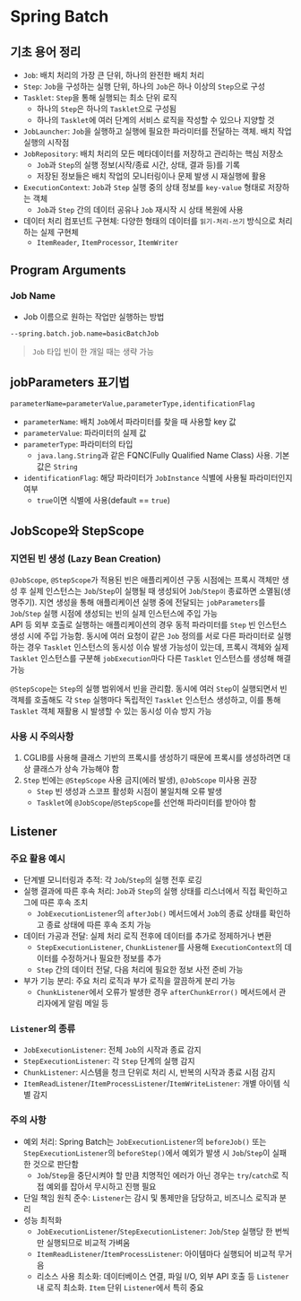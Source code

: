 # Spring Batch

## 기초 용어 정리

- `Job`: 배치 처리의 가장 큰 단위, 하나의 완전한 배치 처리
- `Step`: `Job`을 구성하는 실행 단위, 하나의 `Job`은 하나 이상의 `Step`으로 구성
- `Tasklet`: `Step`을 통해 실행되는 최소 단위 로직
    - 하나의 `Step`은 하나의 `Tasklet`으로 구성됨
    - 하나의 `Tasklet`에 여러 단계의 서비스 로직을 작성할 수 있으나 지양할 것
- `JobLauncher`: `Job`을 실행하고 실행에 필요한 파라미터를 전달하는 객체. 배치 작업 실행의 시작점
- `JobRepository`: 배치 처리의 모든 메타데이터를 저장하고 관리하는 핵심 저장소
    - `Job`과 `Step`의 실행 정보(시작/종료 시간, 상태, 결과 등)를 기록
    - 저장된 정보들은 배치 작업의 모니터링이나 문제 발생 시 재실행에 활용
- `ExecutionContext`: `Job`과 `Step` 실행 중의 상태 정보를 `key-value` 형태로 저장하는 객체
    - `Job`과 `Step` 간의 데이터 공유나 `Job` 재시작 시 상태 복원에 사용
- 데이터 처리 컴포넌트 구현체: 다양한 형태의 데이터를 `읽기-처리-쓰기` 방식으로 처리하는 실제 구현체
    - `ItemReader`, `ItemProcessor`, `ItemWriter`

## Program Arguments

### Job Name

- Job 이름으로 원하는 작업만 실행하는 방법

```batch
--spring.batch.job.name=basicBatchJob
```

> `Job` 타입 빈이 한 개일 때는 생략 가능

## jobParameters 표기법

```batch
parameterName=parameterValue,parameterType,identificationFlag
```

- `parameterName`: 배치 `Job`에서 파라미터를 찾을 때 사용할 key 값
- `parameterValue`: 파라미터의 실제 값
- `parameterType`: 파라미터의 타입
    - `java.lang.String`과 같은 FQNC(Fully Qualified Name Class) 사용. 기본값은 `String`
- `identificationFlag`: 해당 파라미터가 `JobInstance` 식별에 사용될 파라미터인지 여부
    - `true`이면 식별에 사용(default == `true`)

## JobScope와 StepScope

### 지연된 빈 생성 (Lazy Bean Creation)

`@JobScope`, `@StepScope`가 적용된 빈은 애플리케이션 구동 시점에는 프록시 객체만 생성 후 실제 인스턴스는 `Job`/`Step`이 실행될 때 생성되어 `Job`/`Step이` 종료하면 소멸됨(생명주기). 지연 생성을 통해 애플리케이션 실행 중에 전달되는 `jobParameters`를 `Job`/`Step` 실행 시점에 생성되는 빈의 실제 인스턴스에 주입 가능  
API 등 외부 호출로 실행하는 애플리케이션의 경우 동적 파라미터를 `Step` 빈 인스턴스 생성 시에 주입 가능함. 동시에 여러 요청이 같은 `Job` 정의를 서로 다른 파라미터로 실행하는 경우 `Tasklet` 인스턴스의 동시성 이슈 발생 가능성이 있는데, 프록시 객체와 실제 `Tasklet` 인스턴스를 구분해 `jobExecution`마다 다른 `Tasklet` 인스턴스를 생성해 해결 가능

`@StepScope`는 `Step`의 실행 범위에서 빈을 관리함. 동시에 여러 `Step`이 실행되면서 빈 객체를 호출해도 각 `Step` 실행마다 독립적인 `Tasklet` 인스턴스 생성하고, 이를 통해 `Tasklet` 객체 재활용 시 발생할 수 있는 동시성 이슈 방지 가능

### 사용 시 주의사항

1. CGLIB를 사용해 클래스 기반의 프록시를 생성하기 때문에 프록시를 생성하려면 대상 클래스가 상속 가능해야 함
1. `Step` 빈에는 `@StepScope` 사용 금지(에러 발생), `@JobScope` 미사용 권장
    - `Step` 빈 생성과 스코프 활성화 시점이 불일치해 오류 발생
    - `Tasklet`에 `@JobScope`/`@StepScope`를 선언해 파라미터를 받아야 함

## Listener

### 주요 활용 예시

- 단계별 모니터링과 추적: 각 `Job`/`Step`의 실행 전후 로깅
- 실행 결과에 따른 후속 처리: `Job`과 `Step`의 실행 상태를 리스너에서 직접 확인하고 그에 따른 후속 조치
    - `JobExecutionListener`의 `afterJob()` 메서드에서 `Job`의 종료 상태를 확인하고 종료 상태에 따른 후속 조치 가능
- 데이터 가공과 전달: 실제 처리 로직 전후에 데이터를 추가로 정제하거나 변환
    - `StepExecutionListener`, `ChunkListener`를 사용해 `ExecutionContext`의 데이터를 수정하거나 필요한 정보를 추가
    - `Step` 간의 데이터 전달, 다음 처리에 필요한 정보 사전 준비 가능
- 부가 기능 분리: 주요 처리 로직과 부가 로직을 깔끔하게 분리 가능
    - `ChunkListener`에서 오류가 발생한 경우 `afterChunkError()` 메서드에서 관리자에게 알림 메일 등

### `Listener`의 종류

- `JobExecutionListener`: 전체 `Job`의 시작과 종료 감지
- `StepExecutionListener`: 각 `Step` 단계의 실행 감지
- `ChunkListener`: 시스템을 청크 단위로 처리 시, 반복의 시작과 종료 시점 감지
- `ItemReadListener`/`ItemProcessListener`/`ItemWriteListener`: 개별 아이템 식별 감지

### 주의 사항

- 예외 처리: Spring Batch는 `JobExecutionListener`의 `beforeJob()` 또는 `StepExecutionListener`의 `beforeStep()`에서 예외가 발생 시 `Job`/`Step`이 실패한 것으로 판단함
    - `Job`/`Step`을 중단시켜야 할 만큼 치명적인 에러가 아닌 경우는 `try`/`catch`로 직접 예외를 잡아서 무시하고 진행 필요
- 단일 책임 원칙 준수: `Listener`는 감시 및 통제만을 담당하고, 비즈니스 로직과 분리
- 성능 최적화
    - `JobExecutionListener`/`StepExecutionListener`: `Job`/`Step` 실행당 한 번씩만 실행되므로 비교적 가벼움
    - `ItemReadListener`/`ItemProcessListener`: 아이템마다 실행되어 비교적 무거음
    - 리소스 사용 최소화: 데이터베이스 연결, 파일 I/O, 외부 API 호출 등 `Listener` 내 로직 최소화. `Item` 단위 `Listener`에서 특히 중요
